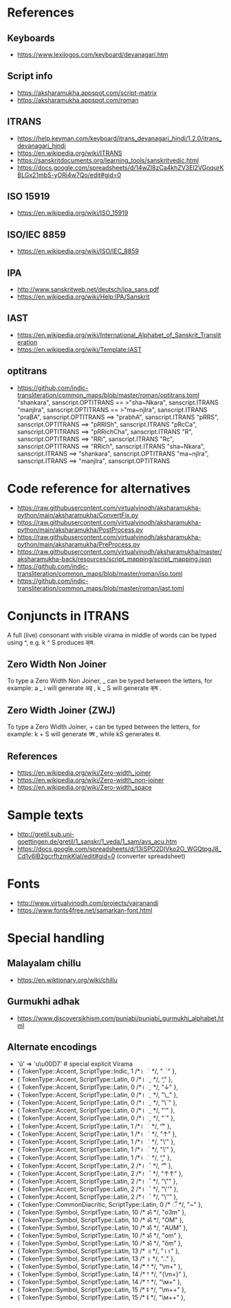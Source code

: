 # References
## Keyboards
* https://www.lexilogos.com/keyboard/devanagari.htm
## Script info
* https://aksharamukha.appspot.com/script-matrix
* https://aksharamukha.appspot.com/roman
## ITRANS
* https://help.keyman.com/keyboard/itrans_devanagari_hindi/1.2.0/itrans_devanagari_hindi
* https://en.wikipedia.org/wiki/ITRANS
* https://sanskritdocuments.org/learning_tools/sanskritvedic.html
* https://docs.google.com/spreadsheets/d/14wZl8zCa4khZV3El2VGoqurKBLGx21mbS-yORi4w7Qo/edit#gid=0
## ISO 15919
* https://en.wikipedia.org/wiki/ISO_15919
## ISO/IEC 8859
* https://en.wikipedia.org/wiki/ISO/IEC_8859
## IPA
* http://www.sanskritweb.net/deutsch/ipa_sans.pdf
* https://en.wikipedia.org/wiki/Help:IPA/Sanskrit
## IAST
* https://en.wikipedia.org/wiki/International_Alphabet_of_Sanskrit_Transliteration
* https://en.wikipedia.org/wiki/Template:IAST
## optitrans
* https://github.com/indic-transliteration/common_maps/blob/master/roman/optitrans.toml
    "shankara", sanscript.OPTITRANS == >"sha~Nkara", sanscript.ITRANS
    "manjIra", sanscript.OPTITRANS == >"ma~njIra", sanscript.ITRANS
    "praBA", sanscript.OPTITRANS ==> "prabhA", sanscript.ITRANS
    "pRRS", sanscript.OPTITRANS ==> "pRRISh", sanscript.ITRANS
    "pRcCa", sanscript.OPTITRANS ==> "pRRichCha", sanscript.ITRANS
    "R", sanscript.OPTITRANS ==> "RRi", sanscript.ITRANS
    "Rc", sanscript.OPTITRANS ==> "RRich", sanscript.ITRANS
    "sha~Nkara", sanscript.ITRANS ==> "shankara", sanscript.OPTITRANS
    "ma~njIra", sanscript.ITRANS ==> "manjIra", sanscript.OPTITRANS

# Code reference for alternatives
* https://raw.githubusercontent.com/virtualvinodh/aksharamukha-python/main/aksharamukha/ConvertFix.py
* https://raw.githubusercontent.com/virtualvinodh/aksharamukha-python/main/aksharamukha/PostProcess.py
* https://raw.githubusercontent.com/virtualvinodh/aksharamukha-python/main/aksharamukha/PreProcess.py
* https://raw.githubusercontent.com/virtualvinodh/aksharamukha/master/aksharamukha-back/resources/script_mapping/script_mapping.json
* https://github.com/indic-transliteration/common_maps/blob/master/roman/iso.toml
* https://github.com/indic-transliteration/common_maps/blob/master/roman/iast.toml

# Conjuncts in ITRANS
A full (live) consonant with visible virama in middle of words can be typed using ^, e.g. k ^ S produces क्‌ष.

## Zero Width Non Joiner
To type a Zero Width Non Joiner, _ can be typed between the letters, for example: a _ i will generate अ‌इ , k _ S will generate क्‌ष .

## Zero Width Joiner (ZWJ)
To type a Zero Width Joiner, + can be typed between the letters, for example: k + S will generate क्‍ष , while kS generates क्ष.

## References
* https://en.wikipedia.org/wiki/Zero-width_joiner
* https://en.wikipedia.org/wiki/Zero-width_non-joiner
* https://en.wikipedia.org/wiki/Zero-width_space

# Sample texts
* http://gretil.sub.uni-goettingen.de/gretil/1_sanskr/1_veda/1_sam/avs_acu.htm
* https://docs.google.com/spreadsheets/d/13iSPO2DIVko2O_WGQtpgJ8_Cd1v6lB2gcrfhzmkKlaI/edit#gid=0 (converter spreadsheet)

# Fonts
* http://www.virtualvinodh.com/projects/vajranandi
* https://www.fonts4free.net/samarkan-font.html

# Special handling
## Malayalam chillu
* https://en.wiktionary.org/wiki/chillu
## Gurmukhi adhak
* https://www.discoversikhism.com/punjabi/punjabi_gurmukhi_alphabet.html

## Alternate encodings
* 'ŭ' => 'u\u00D7' # special explicit Virama
* { TokenType::Accent,          ScriptType::Indic,   1 /*꠰  ॑ */,       "◌॑" },
* { TokenType::Accent,          ScriptType::Latin,   0 /*꠰  ॒ */,       "̱" },
* { TokenType::Accent,          ScriptType::Latin,   0 /*꠰  ॒ */,       "↓" },
* { TokenType::Accent,          ScriptType::Latin,   0 /*꠰  ॒ */,       "\\_" },
* { TokenType::Accent,          ScriptType::Latin,   0 /*꠰  ॒ */,       "\\`" },
* { TokenType::Accent,          ScriptType::Latin,   0 /*꠰  ॒ */,       "'" },
* { TokenType::Accent,          ScriptType::Latin,   0 /*꠰  ॒ */,       "`" },
* { TokenType::Accent,          ScriptType::Latin,   1 /*꠰  ॑ */,       "̍" },
* { TokenType::Accent,          ScriptType::Latin,   1 /*꠰  ॑ */,       "↑" },
* { TokenType::Accent,          ScriptType::Latin,   1 /*꠰  ॑ */,       "\\'" },
* { TokenType::Accent,          ScriptType::Latin,   1 /*꠰  ॑ */,       "\\’" },
* { TokenType::Accent,          ScriptType::Latin,   1 /*꠰  ॑ */,       "̭" },
* { TokenType::Accent,          ScriptType::Latin,   2 /*꠰  ᳚ */,       "̎" },
* { TokenType::Accent,          ScriptType::Latin,   2 /*꠰  ᳚ */,       "↑↑" },
* { TokenType::Accent,          ScriptType::Latin,   2 /*꠰  ᳚ */,       "\\\"" },
* { TokenType::Accent,          ScriptType::Latin,   2 /*꠰  ᳚ */,       "\\''" },
* { TokenType::Accent,          ScriptType::Latin,   2 /*꠰  ᳚ */,       "\\’’" },
* { TokenType::CommonDiacritic, ScriptType::Latin,   0 /* ँ */,       "~" },
* { TokenType::Symbol,          ScriptType::Latin,  10 /* ॐ */,      "o3m" },
* { TokenType::Symbol,          ScriptType::Latin,  10 /* ॐ */,      "OM" },
* { TokenType::Symbol,          ScriptType::Latin,  10 /* ॐ */,      "AUM" },
* { TokenType::Symbol,          ScriptType::Latin,  10 /* ॐ */,      "oṃ" },
* { TokenType::Symbol,          ScriptType::Latin,  10 /* ॐ */,      "ŏṃ" },
* { TokenType::Symbol,          ScriptType::Latin,  13 /* ॥ */,       "꠰꠰" },
* { TokenType::Symbol,          ScriptType::Latin,  13 /* ॥ */,       ".." },
* { TokenType::Symbol,          ScriptType::Latin,  14 /* ꣳ */,       "\\m+" },
* { TokenType::Symbol,          ScriptType::Latin,  14 /* ꣳ */,       "{\\m+}" },
* { TokenType::Symbol,          ScriptType::Latin,  14 /* ꣳ */,       "\\м+" },
* { TokenType::Symbol,          ScriptType::Latin,  15 /* ꣴ */,       "\\m++" },
* { TokenType::Symbol,          ScriptType::Latin,  15 /* ꣴ */,       "\\м++" },
